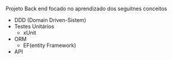 Projeto Back end focado no aprendizado dos seguitnes conceitos

- DDD (Domain Driven-Sistem)
- Testes Unitários
    - xUnit
- ORM
    - EF(entity Framework)
- API
